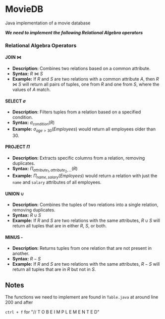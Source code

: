 # MovieDB
 Java implementation of a movie database


***We need to implement the following Relational Algebra operators***

### Relational Algebra Operators

#### JOIN $\Join$

- **Description:** Combines two relations based on a common attribute.
- **Syntax:** $R \Join S$
- **Example:** If $R$ and $S$ are two relations with a common attribute $A$, then $R \Join S$ will return all pairs of tuples, one from $R$ and one from $S$, where the values of $A$ match.

#### SELECT $\sigma$

- **Description:** Filters tuples from a relation based on a specified condition.
- **Syntax:** $\sigma_{condition}(R)$
- **Example:** $\sigma_{age > 30}(Employees)$ would return all employees older than 30.

#### PROJECT $\Pi$

- **Description:** Extracts specific columns from a relation, removing duplicates.
- **Syntax:** $\Pi_{attribute_1, attribute_2, \dots}(R)$
- **Example:** $\Pi_{name, salary}(Employees)$ would return a relation with just the `name` and `salary` attributes of all employees.

#### UNION $\cup$

- **Description:** Combines the tuples of two relations into a single relation, removing duplicates.
- **Syntax:** $R \cup S$
- **Example:** If $R$ and $S$ are two relations with the same attributes, $R \cup S$ will return all tuples that are in either $R$, $S$, or both.

#### MINUS -

- **Description:** Returns tuples from one relation that are not present in another.
- **Syntax:** $R - S$
- **Example:** If $R$ and $S$ are two relations with the same attributes, $R - S$ will return all tuples that are in $R$ but not in $S$.

## Notes

The functions we need to implement are found in `Table.java` at around line 200 and after

`ctrl + f` for "//  T O   B E   I M P L E M E N T E D"
